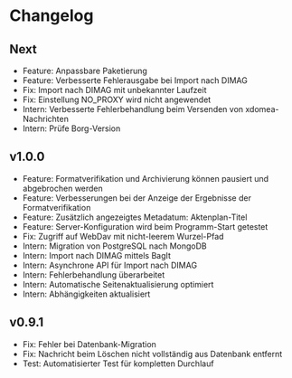 # Changelog

## Next

- Feature: Anpassbare Paketierung
- Feature: Verbesserte Fehlerausgabe bei Import nach DIMAG
- Fix: Import nach DIMAG mit unbekannter Laufzeit
- Fix: Einstellung NO_PROXY wird nicht angewendet
- Intern: Verbesserte Fehlerbehandlung beim Versenden von xdomea-Nachrichten
- Intern: Prüfe Borg-Version

## v1.0.0

- Feature: Formatverifikation und Archivierung können pausiert und abgebrochen werden
- Feature: Verbesserungen bei der Anzeige der Ergebnisse der Formatverifikation
- Feature: Zusätzlich angezeigtes Metadatum: Aktenplan-Titel
- Feature: Server-Konfiguration wird beim Programm-Start getestet
- Fix: Zugriff auf WebDav mit nicht-leerem Wurzel-Pfad
- Intern: Migration von PostgreSQL nach MongoDB
- Intern: Import nach DIMAG mittels BagIt
- Intern: Asynchrone API für Import nach DIMAG
- Intern: Fehlerbehandlung überarbeitet
- Intern: Automatische Seitenaktualisierung optimiert
- Intern: Abhängigkeiten aktualisiert

## v0.9.1

- Fix: Fehler bei Datenbank-Migration
- Fix: Nachricht beim Löschen nicht vollständig aus Datenbank entfernt
- Test: Automatisierter Test für kompletten Durchlauf

